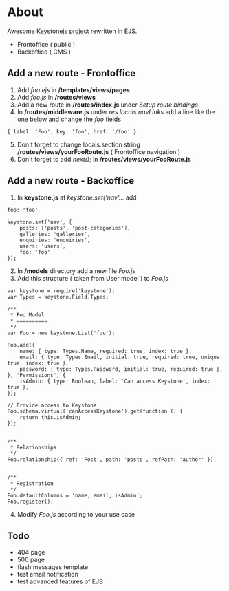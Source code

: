 # About
Awesome Keystonejs project rewritten in EJS.

 - Frontoffice ( public )
 - Backoffice ( CMS )

## Add a new route - Frontoffice 

1. Add *foo.ejs* in **/templates/views/pages**
2. Add *foo.js* in **/routes/views**
3. Add a new route in **/routes/index.js** under *Setup route bindings*
4. In **/routes/middleware.js** under *res.locals.navLinks* add a line like the one below and change the *foo* fields 
``` 
{ label: 'Foo', key: 'foo', href: '/foo' } 
```
5. Don't forget to change locals.section string **/routes/views/yourFooRoute.js** ( Frontoffice navigation )
6. Don't forget to add *next();* in **/routes/views/yourFooRoute.js**

## Add a new route - Backoffice

1. In **keystone.js** at *keystone.set('nav'...* add

```
foo: 'foo'
```
```
keystone.set('nav', {
	posts: ['posts', 'post-categories'],
	galleries: 'galleries',
	enquiries: 'enquiries',
	users: 'users',
	foo: 'foo'
});

```
2. In **/models** directory add a new file *Foo.js*
3. Add this structure ( taken from User model ) to *Foo.js*
```
var keystone = require('keystone');
var Types = keystone.Field.Types;

/**
 * Foo Model
 * ==========
 */
var Foo = new keystone.List('foo');

Foo.add({
	name: { type: Types.Name, required: true, index: true },
	email: { type: Types.Email, initial: true, required: true, unique: true, index: true },
	password: { type: Types.Password, initial: true, required: true },
}, 'Permissions', {
	isAdmin: { type: Boolean, label: 'Can access Keystone', index: true },
});

// Provide access to Keystone
Foo.schema.virtual('canAccessKeystone').get(function () {
	return this.isAdmin;
});


/**
 * Relationships
 */
Foo.relationship({ ref: 'Post', path: 'posts', refPath: 'author' });


/**
 * Registration
 */
Foo.defaultColumns = 'name, email, isAdmin';
Foo.register();

```
4. Modify *Foo.js* according to your use case


## Todo
 
 - 404 page
 - 500 page
 - flash messages template
 - test email notification
 - test advanced features of EJS
